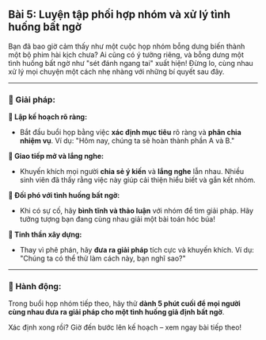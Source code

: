 ## Bài 5: Luyện tập phối hợp nhóm và xử lý tình huống bất ngờ

Bạn đã bao giờ cảm thấy như một cuộc họp nhóm bỗng dưng biến thành một bộ phim hài kịch chưa? Ai cũng có ý tưởng riêng, và bỗng dưng một tình huống bất ngờ như "sét đánh ngang tai" xuất hiện! Đừng lo, cùng nhau xử lý mọi chuyện một cách nhẹ nhàng với những bí quyết sau đây.

---

### 📌 Giải pháp:

**🔹 Lập kế hoạch rõ ràng:**
- Bắt đầu buổi họp bằng việc **xác định mục tiêu** rõ ràng và **phân chia nhiệm vụ**. Ví dụ: "Hôm nay, chúng ta sẽ hoàn thành phần A và B."

**🔹 Giao tiếp mở và lắng nghe:**
- Khuyến khích mọi người **chia sẻ ý kiến** và **lắng nghe** lẫn nhau. Nhiều sinh viên đã thấy rằng việc này giúp cải thiện hiểu biết và gắn kết nhóm.

**🔹 Đối phó với tình huống bất ngờ:**
- Khi có sự cố, hãy **bình tĩnh và thảo luận** với nhóm để tìm giải pháp. Hãy tưởng tượng bạn đang cùng nhau giải một bài toán hóc búa!

**🔹 Tinh thần xây dựng:**
- Thay vì phê phán, hãy **đưa ra giải pháp** tích cực và khuyến khích. Ví dụ: "Chúng ta có thể thử làm cách này, bạn nghĩ sao?"

---

### 🚀 Hành động:

Trong buổi họp nhóm tiếp theo, hãy thử **dành 5 phút cuối để mọi người cùng nhau đưa ra giải pháp cho một tình huống giả định bất ngờ**. 

Xác định xong rồi? Giờ đến bước lên kế hoạch – xem ngay bài tiếp theo!